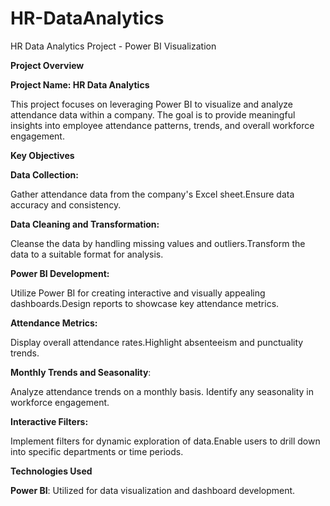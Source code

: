 # HR-DataAnalytics
HR Data Analytics Project - Power BI Visualization

**Project Overview**

**Project Name: HR Data Analytics**

This project focuses on leveraging Power BI to visualize and analyze attendance data within a company. The goal is to provide meaningful insights into employee attendance patterns, trends, and overall workforce engagement.

**Key Objectives**

**Data Collection:**

Gather attendance data from the company's Excel sheet.Ensure data accuracy and consistency.

**Data Cleaning and Transformation:**

Cleanse the data by handling missing values and outliers.Transform the data to a suitable format for analysis.

**Power BI Development:**

Utilize Power BI for creating interactive and visually appealing dashboards.Design reports to showcase key attendance metrics.

**Attendance Metrics:**

Display overall attendance rates.Highlight absenteeism and punctuality trends.

**Monthly Trends and Seasonality**:

Analyze attendance trends on a monthly basis. Identify any seasonality in workforce engagement.

**Interactive Filters:**

Implement filters for dynamic exploration of data.Enable users to drill down into specific departments or time periods.

**Technologies Used**

**Power BI**: Utilized for data visualization and dashboard development.
